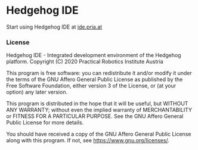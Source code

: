 # Hedgehog IDE
Start using Hedgehog IDE at [ide.pria.at](https://ide.pria.at)

### License
Hedgehog IDE - Integrated development environment of the Hedgehog platform.
Copyright (C) 2020  Practical Robotics Institute Austria

This program is free software: you can redistribute it and/or modify
it under the terms of the GNU Affero General Public License as published
by the Free Software Foundation, either version 3 of the License, or
(at your option) any later version.

This program is distributed in the hope that it will be useful,
but WITHOUT ANY WARRANTY; without even the implied warranty of
MERCHANTABILITY or FITNESS FOR A PARTICULAR PURPOSE.  See the
GNU Affero General Public License for more details.

You should have received a copy of the GNU Affero General Public License
along with this program.  If not, see <https://www.gnu.org/licenses/>.
